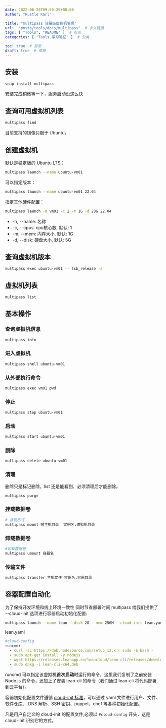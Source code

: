 ```yaml
---
date: 2022-06-26T09:50:29+08:00
author: "Rustle Karl"

title: "multipass 轻量级虚拟机管理"
url:  "posts/tools/docs/multipass"  # 永久链接
tags: [ "Tools", "README" ]  # 标签
categories: [ "Tools 学习笔记" ]  # 分类

toc: true  # 目录
draft: true  # 草稿
---
```


## 安装

```bash
snap install multipass
```

安装完成稍微等一下，服务启动没这么快

## 查询可用虚拟机列表

```bash
multipass find
```

目前支持的镜像只限于 Ubuntu。

## 创建虚拟机

默认是稳定版的 Ubuntu LTS：

```bash
multipass launch --name ubuntu-vm01
```

可以指定版本：

```bash
multipass launch --name ubuntu-vm01 22.04
```

指定其他硬件配置：

```bash
multipass launch -n vm01 -c 2 -m 1G -d 20G 22.04
```

- -n, --name: 名称
- -c, --cpus: cpu核心数, 默认: 1
- -m, --mem: 内存大小, 默认: 1G
- -d, --disk: 硬盘大小, 默认: 5G

## 查询虚拟机版本

```bash
multipass exec ubuntu-vm01 -- lsb_release -a
```

## 虚拟机列表

```bash
multipass list
```

## 基本操作

### 查询虚拟机信息

```bash
multipass info
```

### 进入虚拟机

```bash
multipass shell ubuntu-vm01
```

### 从外部执行命令

```bash
multipass exec vm01 pwd
```

### 停止

```bash
multipass stop ubuntu-vm01
```

### 启动

```bash
multipass start ubuntu-vm01
```

### 删除

```bash
multipass delete ubuntu-vm01
```

### 清理

删除只是标记删除，list 还是能看到，必须清理后才能删除。

```bash
multipass purge
```

### 挂载数据卷

```bash
# 挂载格式
multipass mount 宿主机目录  实例名:虚拟机目录
```

### 卸载数据卷

```bash
#卸载数据卷
multipass umount 容器名
```

### 传输文件

```bash
multipass transfer 主机文件 容器名:容器目录
```

## 容器配置自动化

为了保持开发环境和线上环境一致性 同时节省部署时间 multipass 给我们提供了 --cloud-init 选项进行容器启动初始化配置:

```bash
multipass launch --name lean --disk 2G --mem 256M --cloud-init lean.yaml 22.04
```

lean.yaml

```yaml
#cloud-config
runcmd:
  - curl -sL https://deb.nodesource.com/setup_12.x | sudo -E bash -
  - sudo apt-get install -y nodejs
  - wget https://releases.leanapp.cn/leancloud/lean-cli/releases/download/v0.21.0/lean-cli-x64.deb
  - sudo dpkg -i lean-cli-x64.deb
```

runcmd 可以指定该虚拟机**首次启动**时运行的命令，这里我们复制了之前安装 Node.js 的命令，还加上了安装 lean-cli 的命令（我们通过 lean-cli 将代码部署到云平台）。

容器初始化配置文件遵循 [cloud-init 标准](https://cloudinit.readthedocs.io/en/latest/topics/examples.html)，可以通过 yaml 文件进行用户、文件、软件仓库、 DNS 解析、SSH 密钥、puppet、chef 等各种初始化配置。

凡是用户自定义的 cloud-init 的配置文件,必须以 `#cloud-config` 开头，这是 cloud-init 识别它的方式。

```bash

```

```bash

```
